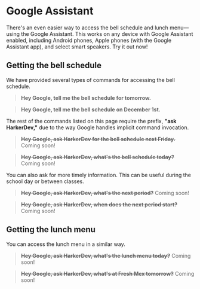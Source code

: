 # Google Assistant

There's an even easier way to access the bell schedule and lunch menu—using the Google Assistant. This works on any device with Google Assistant enabled, including Android phones, Apple phones (with the Google Assistant app), and select smart speakers. Try it out now!

## Getting the bell schedule

We have provided several types of commands for accessing the bell schedule.

> **Hey Google, tell me the bell schedule for tomorrow.**

> **Hey Google, tell me the bell schedule on December 1st.**

The rest of the commands listed on this page require the prefix, **"ask HarkerDev,"** due to the way Google handles implicit command invocation.

> **~~Hey Google, ask HarkerDev for the bell schedule next Friday.~~** Coming soon!

> **~~Hey Google, ask HarkerDev, what's the bell schedule today?~~** Coming soon!

You can also ask for more timely information. This can be useful during the school day or between classes.

> **~~Hey Google, ask HarkerDev, what's the next period?~~** Coming soon!

> **~~Hey Google, ask HarkerDev, when does the next period start?~~** Coming soon!

## Getting the lunch menu

You can access the lunch menu in a similar way.

> **~~Hey Google, ask HarkerDev, what's the lunch menu today?~~** Coming soon!

> **~~Hey Google, ask HarkerDev, what's at Fresh Mex tomorrow?~~** Coming soon!